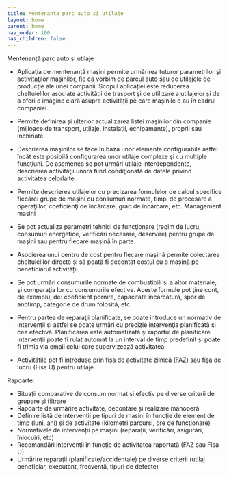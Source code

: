 ```yaml
---
title: Mentenanta parc auto si utilaje
layout: home
parent: home
nav_order: 100
has_children: false
---
```

Mentenanță parc auto și utilaje
- Aplicaţia de mentenanță mașini permite urmărirea tuturor parametrilor şi activitaţilor maşinilor, fie că vorbim de parcul auto sau de utilajele de producție ale unei companii. Scopul aplicației este reducerea cheltuielilor asociate activității de trasport și de utilizare a utilajelor și de a oferi o imagine clară asupra activității pe care mașinile o au în cadrul companiei.

- Permite definirea și ulterior actualizarea listei mașinilor din companie (mijloace de transport, utilaje, instalații, echipamente), proprii sau închiriate.
- Descrierea maşinilor se face în baza unor elemente configurabile astfel încât este posibilă configurarea unor utilaje complexe şi cu multiple funcţiuni. De asemenea se pot urmări utilaje interdependente, descrierea activităţii unora fiind condiţionată de datele privind activitatea celorlalte.
- Permite descrierea utilajelor cu precizarea formulelor de calcul specifice fiecărei grupe de maşini cu consumuri normate, timpi de procesare a operaţiilor, coeficienţi de încărcare, grad de încărcare, etc.
Management masini
- Se pot actualiza parametri tehnici de funcţionare (regim de lucru, consumuri energetice, verificări necesare, deservire) pentru grupe de mașini sau pentru fiecare mașină în parte.
- Asocierea unui centru de cost pentru fiecare mașină permite colectarea cheltuielilor directe și să poată fi decontat costul cu o mașină pe beneficiarul activității.
- Se pot urmări consumurile normate de combustibili şi a altor materiale, şi comparaţia lor cu consumurile efective. Aceste formule pot ţine cont, de exemplu, de: coeficient pornire, capacitate încărcătură, spor de anotimp, categorie de drum folosită, etc.
- Pentru partea de reparaţii planificate, se poate introduce un normativ de intervenţii şi astfel se poate urmări cu precizie intervenţia planificată şi cea efectivă. Planificarea este automatizată şi raportul de planificare intervenţii poate fi rulat automat la un interval de timp predefinit și poate fi trimis via email celui care supervizează activitatea.
- Activităţile pot fi introduse prin fişa de activitate zilnică (FAZ) sau fişa de lucru (Fisa U) pentru utilaje.


Rapoarte:

- Situații comparative de consum normat și efectiv pe diverse criterii de grupare și filtrare
- Rapoarte de urmărire activitate, decontare și realizare manoperă
- Definire listă de intervenții pe tipuri de masini în funcție de element de timp (luni, ani) și de activitate (kilometri parcursi, ore de funcționare)
- Normativele de intervenții pe mașini (reparații, verificări, asigurări, înlocuiri, etc)
- Recomandări intervenții în funcție de activitatea raportată (FAZ sau Fisa U)
- Urmărire reparaţii (planificate/accidentale) pe diverse criterii (utilaj beneficiar, executant, frecvenţă, tipuri de defecte)

